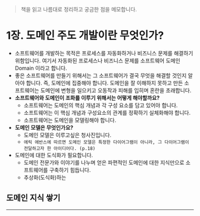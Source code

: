 > 책을 읽고 나름대로 정리하고 궁금한 점을 메모합니다.


# 1장. 도메인 주도 개발이란 무엇인가?
- 소프트웨어를 개발하는 목적은 프로세스를 자동화하거나 비즈니스 문제를 해결하기 위함입니다. 여기서 자동화된 프로세스나 비즈니스 문제를 소프트웨어 도메인 Domain 이라고 합니다.
- 좋은 소프트웨어를 만들기 위해서는 그 소프트웨어가 결국 무엇을 해결할 것인지 알아야 합니다. 즉, 도메인에 집중해야 합니다. 도메인을 잘 이해하지 못하고 만든 소프트웨어는 도메인에 변형을 일으키고 오동작과 피해를 입히며 혼란을 초래합니다.
- **소프트웨어와 도메인이 조화를 이루기 위해서는 어떻게 해야할까요?**
	- 소프트웨어는 도메인의 핵심 개념과 각 구성 요소를 담고 있어야 합니다.
	- 소프트웨어는 이 핵심 개념과 구성요소의 관계를 정확하기 실체화해야 합니다.
	- 소프트웨어는 도메인을 모델링해야 합니다.
- **도메인 모델은 무엇인가요?**
	- 도메인 모델은 이루고싶은 청사진입니다.
	- `에릭 에반스에 따르면 도메인 모델은 특정한 다이어그램이 아니라, 그 다이어그램이 전달하고자 한 아이디어다. (p.18)`
- 도메인에 대한 도식화가 필요합니다.
	- 도메인 전문가와 이야기를 나누며 얻은 파편적인 도메인에 대한 지식만으로 소프트웨어를 구축하기 힘듭니다.
	- 추상화(도식화)하는 
## 도메인 지식 쌓기

---
